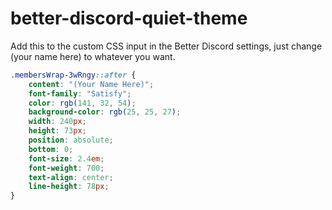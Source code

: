 # better-discord-quiet-theme

Add this to the custom CSS input in the Better Discord settings, just change (your name here) to whatever you want.
```css
.membersWrap-3wRngy::after {
    content: "(Your Name Here)";
    font-family: "Satisfy";
    color: rgb(141, 32, 54);
    background-color: rgb(25, 25, 27);
    width: 240px;
    height: 73px;
    position: absolute;
    bottom: 0;
    font-size: 2.4em;
    font-weight: 700;
    text-align: center;
    line-height: 78px;
}
```
